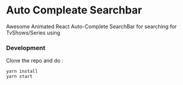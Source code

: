 # Auto Compleate Searchbar

Awesome Animated React Auto-Complete SearchBar for searching for TvShows/Series using

### Development

Clone the repo and do :

```
yarn install
yarn start
```
